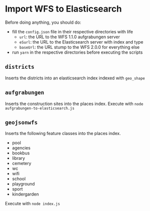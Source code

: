 # Import WFS to Elasticsearch

Before doing anything, you should do:
- fill the `config.json` file in their respective directories with life
  - `url`: the URL to the WFS 1.1.0 aufgrabungen server
  - `eSurl`: the URL to the Elasticsearch server with index and type
  - `baseUrl`: the URL stump to the WFS 2.0.0 for everything else
- run `yarn` in the respective directories before executing the scripts

## `districts`
Inserts the districts into an elasticsearch index indexed with `geo_shape`

## `aufgrabungen`
Inserts the construction sites into the places index. Execute with `node aufgrabungen-to-elasticsearch.js`

## `geojsonwfs`
Inserts the following feature classes into the places index.
- pool
- agencies
- bookbus
- library
- cemetery
- wc
- wifi
- school
- playground
- sport
- kindergarden

Execute with `node index.js`
